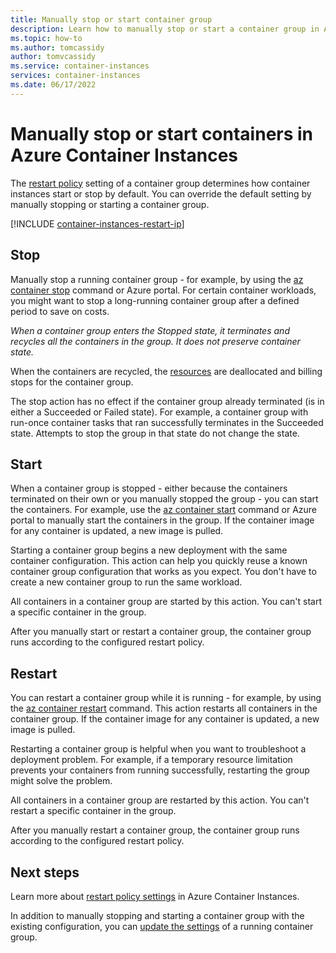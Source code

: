 ```yaml
---
title: Manually stop or start container group
description: Learn how to manually stop or start a container group in Azure Container Instances.
ms.topic: how-to
ms.author: tomcassidy
author: tomvcassidy
ms.service: container-instances
services: container-instances
ms.date: 06/17/2022
---
```

# Manually stop or start containers in Azure Container Instances

The [restart policy](container-instances-restart-policy.md) setting of a container group determines how container instances start or stop by default. You can override the default setting by manually stopping or starting a container group.

[!INCLUDE [container-instances-restart-ip](../../includes/container-instances-restart-ip.md)]

## Stop

Manually stop a running container group - for example, by using the [az container stop][az-container-stop] command or Azure portal. For certain container workloads, you might want to stop a long-running container group after a defined period to save on costs. 

*When a container group enters the Stopped state, it terminates and recycles all the containers in the group. It does not preserve container state.*

When the containers are recycled, the [resources](container-instances-container-groups.md#resource-allocation) are deallocated and billing stops for the container group.

The stop action has no effect if the container group already terminated (is in either a Succeeded or Failed state). For example, a container group with run-once container tasks that ran successfully terminates in the Succeeded state. Attempts to stop the group in that state do not change the state. 

## Start

When a container group is stopped - either because the containers terminated on their own or you manually stopped the group - you can start the containers. For example, use the [az container start][az-container-start] command or Azure portal to manually start the containers in the group. If the container image for any container is updated, a new image is pulled. 

Starting a container group begins a new deployment with the same container configuration. This action can help you quickly reuse a known container group configuration that works as you expect. You don't have to create a new container group to run the same workload.

All containers in a container group are started by this action. You can't start a specific container in the group.

After you manually start or restart a container group, the container group runs according to the configured restart policy.
  
## Restart

You can restart a container group while it is running - for example, by using the [az container restart][az-container-restart] command. This action restarts all containers in the container group. If the container image for any container is updated, a new image is pulled. 

Restarting a container group is helpful when you want to troubleshoot a deployment problem. For example, if a temporary resource limitation prevents your containers from running successfully, restarting the group might solve the problem.

All containers in a container group are restarted by this action. You can't restart a specific container in the group.

After you manually restart a container group, the container group runs according to the configured restart policy.

## Next steps

Learn more about [restart policy settings](container-instances-restart-policy.md) in Azure Container Instances.

In addition to manually stopping and starting a container group with the existing configuration, you can [update the settings](container-instances-update.md) of a running container group.

<!-- LINKS - External -->

<!-- LINKS - Internal -->
[az-container-restart]: /cli/azure/container#az_container_restart
[az-container-start]: /cli/azure/container#az_container_start
[az-container-stop]: /cli/azure/container#az_container_stop
